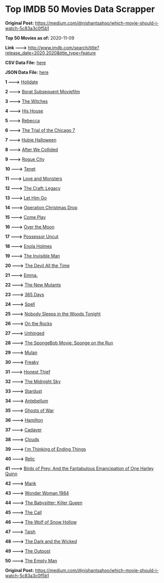# Top IMDB 50 Movies Data Scrapper

**Original Post:** https://medium.com/@nishantsahoo/which-movie-should-i-watch-5c83a3c0f5b1

**Top 50 Movies as of:** 2020-11-09

**Link --->** http://www.imdb.com/search/title?release_date=2020,2020&title_type=feature

**CSV Data File:** [here](/Data/data.csv)

**JSON Data File:** [here](/Data/data.json)

**1 --->** [Holidate](https://www.imdb.com/title/tt9866072/?ref_=adv_li_tt)

**2 --->** [Borat Subsequent Moviefilm](https://www.imdb.com/title/tt13143964/?ref_=adv_li_tt)

**3 --->** [The Witches](https://www.imdb.com/title/tt0805647/?ref_=adv_li_tt)

**4 --->** [His House](https://www.imdb.com/title/tt8508734/?ref_=adv_li_tt)

**5 --->** [Rebecca](https://www.imdb.com/title/tt2235695/?ref_=adv_li_tt)

**6 --->** [The Trial of the Chicago 7](https://www.imdb.com/title/tt1070874/?ref_=adv_li_tt)

**7 --->** [Hubie Halloween](https://www.imdb.com/title/tt10682266/?ref_=adv_li_tt)

**8 --->** [After We Collided](https://www.imdb.com/title/tt10362466/?ref_=adv_li_tt)

**9 --->** [Rogue City](https://www.imdb.com/title/tt10127684/?ref_=adv_li_tt)

**10 --->** [Tenet](https://www.imdb.com/title/tt6723592/?ref_=adv_li_tt)

**11 --->** [Love and Monsters](https://www.imdb.com/title/tt2222042/?ref_=adv_li_tt)

**12 --->** [The Craft: Legacy](https://www.imdb.com/title/tt4685762/?ref_=adv_li_tt)

**13 --->** [Let Him Go](https://www.imdb.com/title/tt9340860/?ref_=adv_li_tt)

**14 --->** [Operation Christmas Drop](https://www.imdb.com/title/tt13236566/?ref_=adv_li_tt)

**15 --->** [Come Play](https://www.imdb.com/title/tt8004664/?ref_=adv_li_tt)

**16 --->** [Over the Moon](https://www.imdb.com/title/tt7488208/?ref_=adv_li_tt)

**17 --->** [Possessor Uncut](https://www.imdb.com/title/tt5918982/?ref_=adv_li_tt)

**18 --->** [Enola Holmes](https://www.imdb.com/title/tt7846844/?ref_=adv_li_tt)

**19 --->** [The Invisible Man](https://www.imdb.com/title/tt1051906/?ref_=adv_li_tt)

**20 --->** [The Devil All the Time](https://www.imdb.com/title/tt7395114/?ref_=adv_li_tt)

**21 --->** [Emma.](https://www.imdb.com/title/tt9214832/?ref_=adv_li_tt)

**22 --->** [The New Mutants](https://www.imdb.com/title/tt4682266/?ref_=adv_li_tt)

**23 --->** [365 Days](https://www.imdb.com/title/tt10886166/?ref_=adv_li_tt)

**24 --->** [Spell](https://www.imdb.com/title/tt10736580/?ref_=adv_li_tt)

**25 --->** [Nobody Sleeps in the Woods Tonight](https://www.imdb.com/title/tt11240506/?ref_=adv_li_tt)

**26 --->** [On the Rocks](https://www.imdb.com/title/tt9606374/?ref_=adv_li_tt)

**27 --->** [Unhinged](https://www.imdb.com/title/tt10059518/?ref_=adv_li_tt)

**28 --->** [The SpongeBob Movie: Sponge on the Run](https://www.imdb.com/title/tt4823776/?ref_=adv_li_tt)

**29 --->** [Mulan](https://www.imdb.com/title/tt4566758/?ref_=adv_li_tt)

**30 --->** [Freaky](https://www.imdb.com/title/tt10919380/?ref_=adv_li_tt)

**31 --->** [Honest Thief](https://www.imdb.com/title/tt1838556/?ref_=adv_li_tt)

**32 --->** [The Midnight Sky](https://www.imdb.com/title/tt10539608/?ref_=adv_li_tt)

**33 --->** [Stardust](https://www.imdb.com/title/tt9694312/?ref_=adv_li_tt)

**34 --->** [Antebellum](https://www.imdb.com/title/tt10065694/?ref_=adv_li_tt)

**35 --->** [Ghosts of War](https://www.imdb.com/title/tt6508228/?ref_=adv_li_tt)

**36 --->** [Hamilton](https://www.imdb.com/title/tt8503618/?ref_=adv_li_tt)

**37 --->** [Cadaver](https://www.imdb.com/title/tt11284280/?ref_=adv_li_tt)

**38 --->** [Clouds](https://www.imdb.com/title/tt6473066/?ref_=adv_li_tt)

**39 --->** [I'm Thinking of Ending Things](https://www.imdb.com/title/tt7939766/?ref_=adv_li_tt)

**40 --->** [Relic](https://www.imdb.com/title/tt9072352/?ref_=adv_li_tt)

**41 --->** [Birds of Prey: And the Fantabulous Emancipation of One Harley Quinn](https://www.imdb.com/title/tt7713068/?ref_=adv_li_tt)

**42 --->** [Mank](https://www.imdb.com/title/tt10618286/?ref_=adv_li_tt)

**43 --->** [Wonder Woman 1984](https://www.imdb.com/title/tt7126948/?ref_=adv_li_tt)

**44 --->** [The Babysitter: Killer Queen](https://www.imdb.com/title/tt11024272/?ref_=adv_li_tt)

**45 --->** [The Call](https://www.imdb.com/title/tt12971924/?ref_=adv_li_tt)

**46 --->** [The Wolf of Snow Hollow](https://www.imdb.com/title/tt11140488/?ref_=adv_li_tt)

**47 --->** [Taish](https://www.imdb.com/title/tt10840884/?ref_=adv_li_tt)

**48 --->** [The Dark and the Wicked](https://www.imdb.com/title/tt10229558/?ref_=adv_li_tt)

**49 --->** [The Outpost](https://www.imdb.com/title/tt3833480/?ref_=adv_li_tt)

**50 --->** [The Empty Man](https://www.imdb.com/title/tt5867314/?ref_=adv_li_tt)

**Original Post:** https://medium.com/@nishantsahoo/which-movie-should-i-watch-5c83a3c0f5b1
